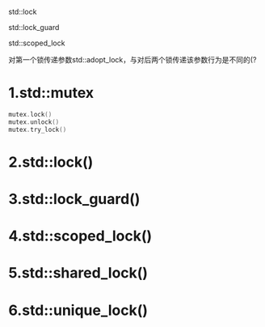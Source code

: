 std::lock

std::lock_guard

std::scoped_lock

对第一个锁传递参数std::adopt_lock，与对后两个锁传递该参数行为是不同的(?
# 1.std::mutex
```cpp
mutex.lock()
mutex.unlock()
mutex.try_lock()
```

# 2.std::lock()
# 3.std::lock_guard()

# 4.std::scoped_lock()

# 5.std::shared_lock()

# 6.std::unique_lock()
